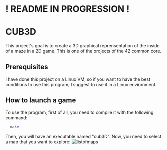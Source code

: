 # ! README IN PROGRESSION !

# CUB3D
This project's goal is to create a 3D graphical reprensentation of the inside of a maze in a 2D game.
This is one of the projects of the 42 common core.

## Prerequisites

I have done this project on a Linux VM, so if you want to have the best conditions to use this program, I suggest to use it in a Linux environment.

## How to launch a game

To use the program, first of all, you need to compile it with the following command:
```bash
  make
```
Then, you will have an executable named "cub3D".
Now, you need to select a map that you want to explore:
![listofmaps](https://user-images.githubusercontent.com/51683861/214024457-55c51905-bfdd-4bc4-aa03-39eb7f17d28a.png)
